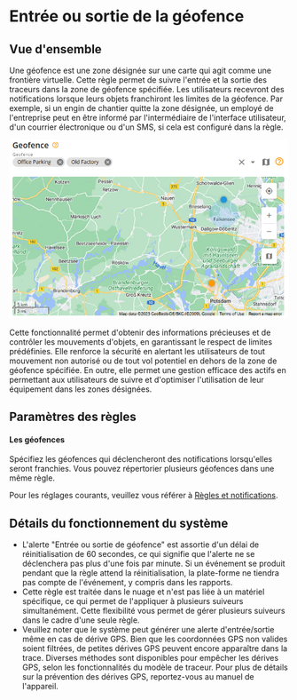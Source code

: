 # Entrée ou sortie de la géofence

## Vue d'ensemble

Une géofence est une zone désignée sur une carte qui agit comme une frontière virtuelle. Cette règle permet de suivre l'entrée et la sortie des traceurs dans la zone de géofence spécifiée. Les utilisateurs recevront des notifications lorsque leurs objets franchiront les limites de la géofence. Par exemple, si un engin de chantier quitte la zone désignée, un employé de l'entreprise peut en être informé par l'intermédiaire de l'interface utilisateur, d'un courrier électronique ou d'un SMS, si cela est configuré dans la règle.

![image-20240805-231934.png](../../../guide-de-litilizateur/regles-et-notifications/surveillance-des-mouvements/attachments/image-20240805-231934.png)

Cette fonctionnalité permet d'obtenir des informations précieuses et de contrôler les mouvements d'objets, en garantissant le respect de limites prédéfinies. Elle renforce la sécurité en alertant les utilisateurs de tout mouvement non autorisé ou de tout vol potentiel en dehors de la zone de géofence spécifiée. En outre, elle permet une gestion efficace des actifs en permettant aux utilisateurs de suivre et d'optimiser l'utilisation de leur équipement dans les zones désignées.

## Paramètres des règles

#### Les géofences

Spécifiez les géofences qui déclencheront des notifications lorsqu'elles seront franchies. Vous pouvez répertorier plusieurs géofences dans une même règle.

Pour les réglages courants, veuillez vous référer à [Règles et notifications](../../../guide-de-litilizateur/regles-et-notifications.md).

## Détails du fonctionnement du système

* L'alerte "Entrée ou sortie de géofence" est assortie d'un délai de réinitialisation de 60 secondes, ce qui signifie que l'alerte ne se déclenchera pas plus d'une fois par minute. Si un événement se produit pendant que la règle attend la réinitialisation, la plate-forme ne tiendra pas compte de l'événement, y compris dans les rapports.
* Cette règle est traitée dans le nuage et n'est pas liée à un matériel spécifique, ce qui permet de l'appliquer à plusieurs suiveurs simultanément. Cette flexibilité vous permet de gérer plusieurs suiveurs dans le cadre d'une seule règle.
* Veuillez noter que le système peut générer une alerte d'entrée/sortie même en cas de dérive GPS. Bien que les coordonnées GPS non valides soient filtrées, de petites dérives GPS peuvent encore apparaître dans la trace. Diverses méthodes sont disponibles pour empêcher les dérives GPS, selon les fonctionnalités du modèle de traceur. Pour plus de détails sur la prévention des dérives GPS, reportez-vous au manuel de l'appareil.
